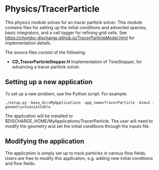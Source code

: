 # Physics/TracerParticle
This physics module solves for an tracer particle solver.
This module contains files for setting up the initial conditions
and advected species, basic integrators, and a cell tagger for refining grid cells.
See https://chombo-discharge.github.io/TracerParticleModel.html for implementation details.

The source files consist of the following:

* **CD_TracerParticleStepper.H**  Implementation of TimeStepper, for advancing a tracer particle solver. 

## Setting up a new application
To set up a new problem, use the Python script. For example:

```shell
./setup.py -base_dir=MyApplications -app_name=TracerParticle -dim=2 -geometry=CoaxialCable
```

The application will be installed to $DISCHARGE_HOME/MyApplications/TracerParticle.
The user will need to modify the geometry and set the initial conditions through the inputs file. 

## Modifying the application
The application is simply set up to track particles in various flow fields. 
Users are free to modify this application, e.g. adding new initial conditions and flow fields. 
